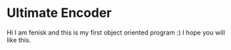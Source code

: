 # Ultimate Encoder

Hi I am fenisk and this is my first object oriented program :)
I hope you will like this.

